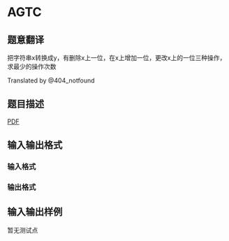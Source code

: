 # AGTC

## 题意翻译

把字符串x转换成y，有删除x上一位，在x上增加一位，更改x上的一位三种操作，求最少的操作次数

Translated by @404_notfound 

## 题目描述

[problemUrl]: https://uva.onlinejudge.org/index.php?option=com_onlinejudge&Itemid=8&category=247&page=show_problem&problem=3648

[PDF](https://uva.onlinejudge.org/external/12/p1207.pdf)

## 输入输出格式

### 输入格式

### 输出格式

## 输入输出样例

暂无测试点

